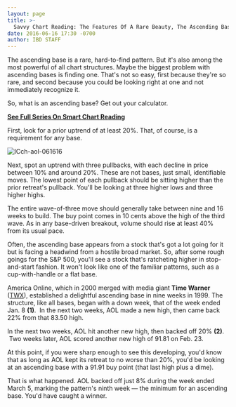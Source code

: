 ```yaml
---
layout: page
title: >-
  Savvy Chart Reading: The Features Of A Rare Beauty, The Ascending Base
date: 2016-06-16 17:30 -0700
author: IBD STAFF
---
```





The ascending base is a rare, hard-to-find pattern. But it's also among the most powerful of all chart structures. Maybe the biggest problem with ascending bases is finding one. That's not so easy, first because they're so rare, and second because you could be looking right at one and not immediately recognize it.


So, what is an ascending base? Get out your calculator.


[**See Full Series On Smart Chart Reading**](https://www.investors.com/how-to-read-stock-chart-patterns/)


First, look for a prior uptrend of at least 20%. That, of course, is a requirement for any base.


![ICch-aol-061616](https://www.investors.com/wp-content/uploads/2016/06/ICch-aol-061616-135x300.jpg)


Next, spot an uptrend with three pullbacks, with each decline in price between 10% and around 20%. These are not bases, just small, identifiable moves. The lowest point of each pullback should be sitting higher than the prior retreat's pullback. You'll be looking at three higher lows and three higher highs.


The entire wave-of-three move should generally take between nine and 16 weeks to build. The buy point comes in 10 cents above the high of the third wave. As in any base-driven breakout, volume should rise at least 40% from its usual pace.


Often, the ascending base appears from a stock that's got a lot going for it but is facing a headwind from a hostile broad market. So, after some rough goings for the S&P 500, you'll see a stock that's ratcheting higher in stop-and-start fashion. It won't look like one of the familiar patterns, such as a cup-with-handle or a flat base.


America Online, which in 2000 merged with media giant **Time Warner** ([TWX](https://research.investors.com/quote.aspx?symbol=TWX)), established a delightful ascending base in nine weeks in 1999. The structure, like all bases, began with a down week, that of the week ended Jan. 8 **(1)**.  In the next two weeks, AOL made a new high, then came back 22% from that 83.50 high.


In the next two weeks, AOL hit another new high, then backed off 20% **(2)**.  Two weeks later, AOL scored another new high of 91.81 on Feb. 23.


At this point, if you were sharp enough to see this developing, you'd know that as long as AOL kept its retreat to no worse than 20%, you'd be looking at an ascending base with a 91.91 buy point (that last high plus a dime).


That is what happened. AOL backed off just 8% during the week ended March 5, marking the pattern's ninth week — the minimum for an ascending base. You'd have caught a winner.




